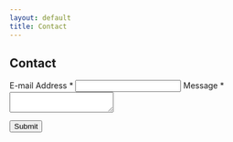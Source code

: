 ```yaml
---
layout: default
title: Contact
---
```

<h2>Contact</h2>
<form id="contact-form"
  action="https://formspree.io/xoqpazno"
  method="POST"
>
  <label for="email-field">E-mail Address *</label>
  <input id="email-field" type="email" name="email" />
  <label for="message-field">Message *</label>
  <textarea id="message-field" type="text" name="message"></textarea>
  <p id="status"></p>
  <button type="submit" id="submit-button">Submit</button>
</form>

<!-- Place this script at the end of the body tag -->

<script>
  window.addEventListener("DOMContentLoaded", function() {

    // get the form elements defined in your form HTML above
    var form = document.getElementById("contact-form");
    var submitButton = document.getElementById("submit-button");
    var status = document.getElementById("status");

    // Success and Error functions for after the form is submitted
    function success() {
      form.reset();
      submitButton.style = "display: none ";
      status.innerHTML = "Your message has been submitted! Thank you!";
    }

    function error() {
      status.innerHTML = "Failed to send your message. Please try again.";
    }

    // handle the form submission event
    form.addEventListener("submit", function(ev) {
      ev.preventDefault();
      var data = new FormData(form);
      var email = data.get('email');
      var message = data.get('message');

      if (!/^\S+@\S+$/.test(email)) {
        status.innerHTML = "Please enter correct e-mail address.";
        return;
      }

      if (message.length === 0) {
        status.innerHTML = "Please enter your message.";
        return;
      }
      ajax(form.method, form.action, data, success, error);
    });
  });

  // helper function for sending an AJAX request
  function ajax(method, url, data, success, error) {
    var xhr = new XMLHttpRequest();
    xhr.open(method, url);
    xhr.setRequestHeader("Accept", "application/json");
    xhr.onreadystatechange = function() {
      if (xhr.readyState !== XMLHttpRequest.DONE) return;
      if (xhr.status === 200) {
        success(xhr.response, xhr.responseType);
      } else {
        error(xhr.status, xhr.response, xhr.responseType);
      }
    };
    xhr.send(data);
  }
</script>